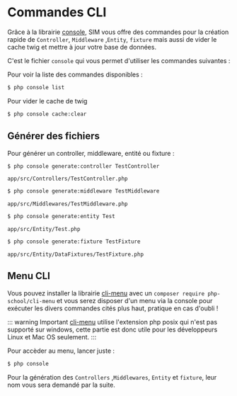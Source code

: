 # Commandes CLI

Grâce à la librairie [console](https://github.com/symfony/console), SIM vous offre des commandes pour la création rapide de `Controller`, `Middleware` ,`Entity`, `fixture` mais aussi de vider le cache twig et mettre à jour votre base de données.

C'est le fichier `console` qui vous permet d'utiliser les commandes suivantes :

Pour voir la liste des commandes disponibles :
``` bash
$ php console list
```

Pour vider le cache de twig
``` bash
$ php console cache:clear
```

## Générer des fichiers

Pour générer un controller, middleware, entité ou fixture :
``` bash
$ php console generate:controller TestController
```
`app/src/Controllers/TestController.php`

``` bash
$ php console generate:middleware TestMiddleware
```
`app/src/Middlewares/TestMiddleware.php`

``` bash
$ php console generate:entity Test
```
`app/src/Entity/Test.php`

``` bash
$ php console generate:fixture TestFixture
```
`app/src/Entity/DataFixtures/TestFixture.php`

## Menu CLI

Vous pouvez installer la librairie [cli-menu](https://github.com/php-school/cli-menu) avec un `composer require php-school/cli-menu` et vous serez disposer d'un menu via la console pour exécuter les divers commandes cités plus haut, pratique en cas d'oubli !

::: warning Important
[cli-menu](https://github.com/php-school/cli-menu) utilise l'extension php posix qui n'est pas supporté sur windows, cette partie est donc utile pour les développeurs Linux et Mac OS seulement.
:::

Pour accèder au menu, lancer juste :
``` bash
$ php console
```

Pour la génération des `Controllers` ,`Middlewares`, `Entity` et `fixture`, leur nom vous sera demandé par la suite.

